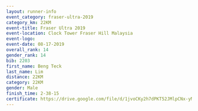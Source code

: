 ```yaml
---
layout: runner-info 
event_category: fraser-ultra-2019 
category_km: 22KM 
event-title: Fraser Ultra 2019 
event-location: Clock Tower Fraser Hill Malaysia 
event-logo: 
event-date: 08-17-2019 
overall_rank: 14
gender_rank: 14
bib: 2203
first_name: Beng Teck
last_name: Lim
distance: 22KM
category: 22KM
gender: Male
finish_time: 2-38-15
certificate: https://drive.google.com/file/d/1jvoCKy2h7dPKT52JMlpCNx-yM7MPz8Dy/view?usp=sharing
---
```

